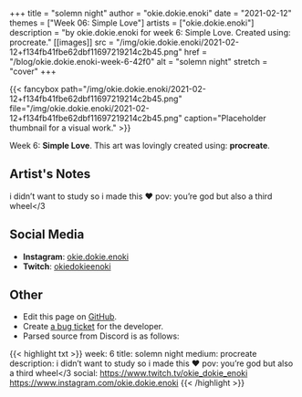 +++
title =       "solemn night"
author =      "okie.dokie.enoki"
date =        "2021-02-12"
themes =      ["Week 06: Simple Love"]
artists =     ["okie.dokie.enoki"]
description = "by okie.dokie.enoki for week 6: Simple Love. Created using: procreate."
[[images]]
              src = "/img/okie.dokie.enoki/2021-02-12+f134fb41fbe62dbf11697219214c2b45.png"
              href = "/blog/okie.dokie.enoki-week-6-42f0"
              alt = "solemn night"
              stretch = "cover"
+++


{{< fancybox path="/img/okie.dokie.enoki/2021-02-12+f134fb41fbe62dbf11697219214c2b45.png" file="/img/okie.dokie.enoki/2021-02-12+f134fb41fbe62dbf11697219214c2b45.png" caption="Placeholder thumbnail for a visual work." >}}


Week 6: **Simple Love**. This art was lovingly created using: **procreate**.

## Artist's Notes

i didn’t want to study so i made this ❤️
pov: you’re god but also a third wheel</3

## Social Media

- **Instagram**: <a href='https://instagram.com/okie.dokie.enoki' target='_blank'>okie.dokie.enoki</a>
- **Twitch**: <a href='https://twitch.tv/okiedokieenoki' target='_blank'>okiedokieenoki</a>


## Other

- Edit this page on [GitHub](https://github.com/teaminkling/web-refresh/edit/main/content/blog/okie.dokie.enoki-week-6-42f0.md).
- Create [a bug ticket](https://github.com/teaminkling/web-refresh/issues/new?assignees=&labels=bug&template=problem-report.md&title=) for the developer.
- Parsed source from Discord is as follows:

{{< highlight txt >}}
week: 6
title: solemn night
medium: procreate
description: i didn’t want to study so i made this ❤️
pov: you’re god but also a third wheel</3
social: https://www.twitch.tv/okie_dokie_enoki
https://www.instagram.com/okie.dokie.enoki
{{< /highlight >}}